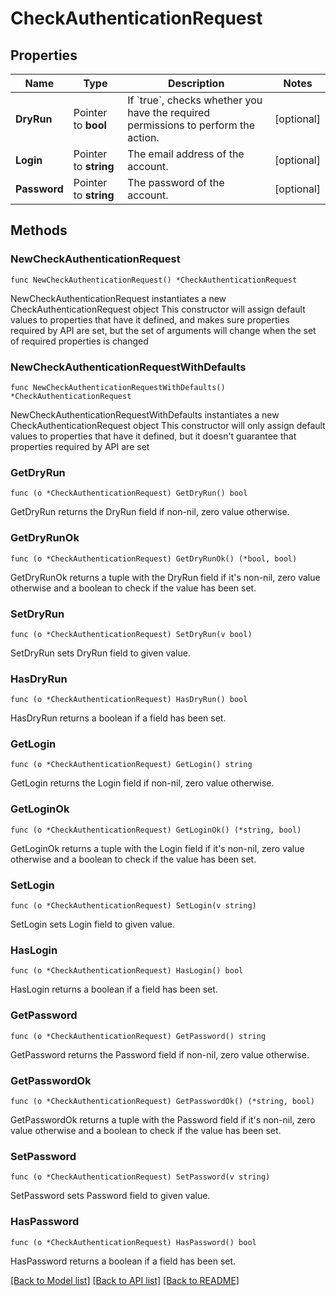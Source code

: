 # CheckAuthenticationRequest

## Properties

Name | Type | Description | Notes
------------ | ------------- | ------------- | -------------
**DryRun** | Pointer to **bool** | If &#x60;true&#x60;, checks whether you have the required permissions to perform the action. | [optional] 
**Login** | Pointer to **string** | The email address of the account. | [optional] 
**Password** | Pointer to **string** | The password of the account. | [optional] 

## Methods

### NewCheckAuthenticationRequest

`func NewCheckAuthenticationRequest() *CheckAuthenticationRequest`

NewCheckAuthenticationRequest instantiates a new CheckAuthenticationRequest object
This constructor will assign default values to properties that have it defined,
and makes sure properties required by API are set, but the set of arguments
will change when the set of required properties is changed

### NewCheckAuthenticationRequestWithDefaults

`func NewCheckAuthenticationRequestWithDefaults() *CheckAuthenticationRequest`

NewCheckAuthenticationRequestWithDefaults instantiates a new CheckAuthenticationRequest object
This constructor will only assign default values to properties that have it defined,
but it doesn't guarantee that properties required by API are set

### GetDryRun

`func (o *CheckAuthenticationRequest) GetDryRun() bool`

GetDryRun returns the DryRun field if non-nil, zero value otherwise.

### GetDryRunOk

`func (o *CheckAuthenticationRequest) GetDryRunOk() (*bool, bool)`

GetDryRunOk returns a tuple with the DryRun field if it's non-nil, zero value otherwise
and a boolean to check if the value has been set.

### SetDryRun

`func (o *CheckAuthenticationRequest) SetDryRun(v bool)`

SetDryRun sets DryRun field to given value.

### HasDryRun

`func (o *CheckAuthenticationRequest) HasDryRun() bool`

HasDryRun returns a boolean if a field has been set.

### GetLogin

`func (o *CheckAuthenticationRequest) GetLogin() string`

GetLogin returns the Login field if non-nil, zero value otherwise.

### GetLoginOk

`func (o *CheckAuthenticationRequest) GetLoginOk() (*string, bool)`

GetLoginOk returns a tuple with the Login field if it's non-nil, zero value otherwise
and a boolean to check if the value has been set.

### SetLogin

`func (o *CheckAuthenticationRequest) SetLogin(v string)`

SetLogin sets Login field to given value.

### HasLogin

`func (o *CheckAuthenticationRequest) HasLogin() bool`

HasLogin returns a boolean if a field has been set.

### GetPassword

`func (o *CheckAuthenticationRequest) GetPassword() string`

GetPassword returns the Password field if non-nil, zero value otherwise.

### GetPasswordOk

`func (o *CheckAuthenticationRequest) GetPasswordOk() (*string, bool)`

GetPasswordOk returns a tuple with the Password field if it's non-nil, zero value otherwise
and a boolean to check if the value has been set.

### SetPassword

`func (o *CheckAuthenticationRequest) SetPassword(v string)`

SetPassword sets Password field to given value.

### HasPassword

`func (o *CheckAuthenticationRequest) HasPassword() bool`

HasPassword returns a boolean if a field has been set.


[[Back to Model list]](../README.md#documentation-for-models) [[Back to API list]](../README.md#documentation-for-api-endpoints) [[Back to README]](../README.md)


